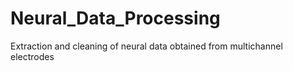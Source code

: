 # Neural_Data_Processing
Extraction and cleaning of neural data obtained from multichannel electrodes
